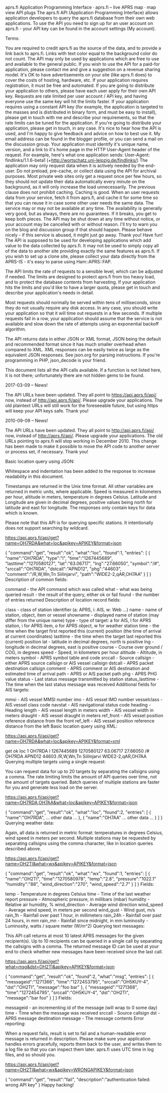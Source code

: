 aprs.fi Application Programming Interface · aprs.fi – live APRS map · map view
API plugs
The aprs.fi API (Application Programming Interface) allows application developers to query the aprs.fi database from their own web applications. To use the API you need to sign up for an user account on aprs.fi - your API key can be found in the account settings (My account).

Terms:

You are required to credit aprs.fi as the source of the data, and to provide a link back to aprs.fi. Links with text color equal to the background color do not count.
The API may only be used by applications which are free to use and available to the general public. If you wish to use the API for a paid-for application, please contact me and give a suggestion on a revenue sharing model.
It's OK to have advertisements on your site (like aprs.fi does) to cover the costs of hosting, hardware, etc.
If your application requires registration, it must be free and automated.
If you are going to distribute your application to others, please have each user apply for their own API key. Requests are rate limited per user account / API key, and having everyone use the same key will hit the limits faster. If your application requires using a constant API key (for example, the application is targeted to the masses and is distributed in binary form, and must be easy to install), please get in touch with me and describe your requirements, so that the rate limits can be tuned for the application.
If you're going to distribute your application, please get in touch, in any case. It's nice to hear how the API is used, and I'm happy to give feedback and advice on how to best use it. My email address can be found in the blogger profile, or you can send a mail on the discussion group.
Your application must identify it's unique name, version, and a link to it's home page in the HTTP User-Agent header of the request. For example, here's what one application sends:
User-Agent: findlinks/1.1.6-beta1 (+http://wortschatz.uni-leipzig.de/findlinks/)
The application may only request data when it is actively needed by the end-user. Do not preload, pre-cache, or collect data using the API for archival purposes. Most private web sites only get a request once per few hours, so they should not update their data automatically every minute on the background, as it will only increase the load unnecessarily.
The previous clause does not prohibit caching. Caching is good. When an user requests data from your service, fetch it from aprs.fi, and cache it for some time so that you can reuse it in case some other user needs the same data.
The service may or may not be available at any time. The availability is generally very good, but as always, there are no guarantees. If it breaks, you get to keep both pieces.
The API may be shut down at any time without notice, or your account may be cancelled with or without reason. I'll try to warn you on the blog and discussion group if that should happen.
Please behave nicely - if this service is abused, it might just go away. Thank you!
Have fun!
The API is supposed to be used for developing applications which add value to the data collected by aprs.fi. It may not be used to simply copy all of the data to another site providing exactly the same features as aprs.fi. If you wish to set up a clone site, please collect your data directly from the APRS-IS - it's easy to parse using Ham::APRS::FAP.

The API limits the rate of requests to a sensible level, which can be adjusted if needed. The limits are designed to protect aprs.fi from too heavy load, and to protect the database contents from harvesting. If your application hits the limits and you'd like to have a larger quota, please get in touch and describe your application's needs in detail.

Most requests should normally be served within tens of milliseconds, since they do not usually require any disk access. In any case, you should write your application so that it will time out requests in a few seconds. If multiple requests fail in a row, your application should assume that the service is not available and slow down the rate of attempts using an exponential backoff algorithm.

The API returns data in either JSON or XML format, JSON being the default and recommended format since it has much smaller overhead when compared to XML. XML responses can be easily twice as large as the equivalent JSON responses. See json.org for parsing instructions. If you're programming in PHP, json_decode is your friend.

This document lists all the API calls available. If a function is not listed here, it is not there; unfortunately there are not hidden gems to be found.

2017-03-09 – News!

The API URLs have been updated. They all point to https://api.aprs.fi/api/ now, instead of http://api.aprs.fi/api/. Please upgrade your applications. The old plaintext URLs will still work for the foreseeable future, but using https will keep your API keys safe. Thank you!

2010-09-09 – News!

The API URLs have been updated. They all point to http://api.aprs.fi/api/ now, instead of http://aprs.fi/api/. Please upgrade your applications. The old URLs pointing to aprs.fi will stop working in December 2010. This change has been made to make it possible to move the API code to another server or process set, if necessary. Thank you!

Basic location query using JSON:

Whitespace and indentation has been added to the response to increase readability in this document.

Timestamps are returned in the Unix time format. All other variables are returned in metric units, where applicable. Speed is measured in kilometers per hour, altitude in meters, temperature in degrees Celsius. Latitude and Longitude are given in decimal degrees, positive values being north for latitude and east for longitude. The responses only contain keys for data which is known.

Please note that this API is for querying specific stations. It intentionally does not support searching by wildcard.

https://api.aprs.fi/api/get?name=OH7RDA&what=loc&apikey=APIKEY&format=json

{
	"command":"get",
	"result":"ok",
	"what":"loc",
	"found":1,
	"entries": [
		{
			"name":"OH7RDA",
			"type":"l",
			"time":"1267445689",
			"lasttime":"1270580127",
			"lat":"63.06717",
			"lng":"27.66050",
			"symbol":"\/#",
			"srccall":"OH7RDA",
			"dstcall":"APND12",
			"phg":"44603",
			"comment":"\/R,W,Wn,Tn Siilinjarvi",
			"path":"WIDE2-2,qAR,OH7AA"
		}
	]
}
Description of common fields:

command - the API command which was called
what - what was being queried
result - the result of the query, either ok or fail
found - the number of entries returned
Description of location record fields:

class - class of station identifier (a: APRS, i: AIS, w: Web ...)
name - name of station, object, item or vessel
showname - displayed name of station (may differ from the unique name)
type - type of target: a for AIS, l for APRS station, i for APRS item, o for APRS object, w for weather station
time - the time when the target first reported this (current) position (the time of arrival at current coordinates)
lasttime - the time when the target last reported this (current) position
lat - latitude in decimal degrees, north is positive
lng - longitude in decimal degrees, east is positive
course - Course over ground / COG, in degrees
speed - Speed, in kilometers per hour
altitude - Altitude, in meters
symbol - APRS symbol table and code
srccall - Source callsign - either APRS source callsign or AIS vessel callsign
dstcall - APRS packet destination callsign
comment - APRS comment or AIS destination and estimated time of arrival
path - APRS or AIS packet path
phg - APRS PHG value
status - Last status message transmitted by station
status_lasttime - The time when the last status message was received
Additional fields for AIS targets:

mmsi - AIS vessel MMSI number
imo - AIS vessel IMO number
vesselclass - AIS vessel class code
navstat - AIS navigational status code
heading - Heading
length - AIS vessel length in meters
width - AIS vessel width in meters
draught - AIS vessel draught in meters
ref_front - AIS vessel position reference distance from the front
ref_left - AIS vessel position reference distance from the left
Basic location query using XML:

https://api.aprs.fi/api/get?name=OH7RDA&what=loc&apikey=APIKEY&format=xml

<?xml version="1.0" encoding="utf-8"?>
<xml>
<command>get</command>
<result>ok</result>
<what>loc</what>
<found>1</found>
<entries>
	<entry>
		<name>OH7RDA</name>
		<type>l</type>
		<time>1267445689</time>
		<lasttime>1270580127</lasttime>
		<lat>63.06717</lat>
		<lng>27.66050</lng>
		<symbol>/#</symbol>
		<srccall>OH7RDA</srccall>
		<dstcall>APND12</dstcall>
		<phg>44603</phg>
		<comment>/R,W,Wn,Tn Siilinjarvi</comment>
		<path>WIDE2-2,qAR,OH7AA</path>
	</entry>
</entries>
</xml>
Querying multiple targets using a single request:

You can request data for up to 20 targets by separating the callsigns using a comma. The rate limiting limits the amount of API queries over time, not the amount of targets queried. Batch queries of multiple stations are faster for you and generate less load on the server.

https://api.aprs.fi/api/get?name=OH7RDA,OH7AA&what=loc&apikey=APIKEY&format=json

{
	"command":"get",
	"result":"ok",
	"what":"loc",
	"found":2,
	"entries": [
		{
			"name":"OH7RDA",
			... other data ...
		},
		{
			"name":"OH7AA"
			... other data ...
		}
	]
}
Querying weather data:

Again, all data is returned in metric format: temperatures in degrees Celsius, wind speed in meters per second. Multiple stations may be requested by separating callsigns using the comma character, like in location queries described above.

https://api.aprs.fi/api/get?name=OH2TI&what=wx&apikey=APIKEY&format=json

{
	"command":"get",
	"result":"ok",
	"what":"wx",
	"found":1,
	"entries": [
		{
			"name":"OH2TI",
			"time":"1270580978",
			"temp":"2.8",
			"pressure":"1022.1"
			"humidity":"88",
			"wind_direction":"270",
			"wind_speed":"2.7"
		}
	]
}
Fields:

temp - Temperature in degrees Celsius
time - Time of the last weather report
pressure - Atmospheric pressure, in millibars (mbar)
humidity - Relative air humidity, %
wind_direction - Average wind direction
wind_speed - Average wind speed, in meters per second
wind_gust - Wind gust, m/s
rain_1h - Rainfall over past 1 hour, in millimeters
rain_24h - Rainfall over past 24 hours, in mm
rain_mn - Rainfall since midnight, in mm
luminosity - Luminosity, watts / square meter (W/m^2)
Querying text messages:

This API call returns at most 10 latest APRS messages for the given recipient(s). Up to 10 recipients can be queried in a single call by separating the callsigns with a comma. The returned message ID can be used at your end to check whether new messages have been received since the last call.

https://api.aprs.fi/api/get?what=msg&dst=OH2TI&apikey=APIKEY&format=json

{
	"command":"get",
	"result":"ok",
	"found":2,
	"what":"msg",
	"entries": [
		{
			"messageid":"1271366",
			"time":"1272453795",
			"srccall":"OH5KUY-4",
			"dst":"OH2TI",
			"message":"foo bar"
		},
		{
			"messageid":"1271368",
			"time":"1272454795",
			"srccall":"OH5KUY-4",
			"dst":"OH2TI",
			"message":"bar foo"
		}
	]
}
Fields:

messageid - an incrementing id of the message (will wrap to 0 some day)
time - Time when the message was received
srccall - Source callsign
dst - APRS message destination
message - The message contents
Error reporting:

When a request fails, result is set to fail and a human-readable error message is returned in description. Please make sure your application handles errors gracefully, reports them back to the user, and writes them to a log file so that you can inspect them later. aprs.fi uses UTC time in log files, and so should you.

https://api.aprs.fi/api/get?name=OH2TI&what=wx&apikey=WRONGAPIKEY&format=json

{
	"command":"get",
	"result":"fail",
	"description":"authentication failed: wrong API key"
}
Happy hacking!